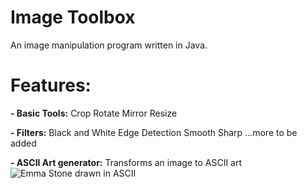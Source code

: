 # Image Toolbox
 An image manipulation program written in Java.
 
 # Features:
 
 **- Basic Tools:**
    Crop
    Rotate
    Mirror
    Resize
 
 **- Filters:**
    Black and White
    Edge Detection
    Smooth
    Sharp
    ...more to be added
    
 **- ASCII Art generator:**
    Transforms an image to ASCII art
    ![Emma Stone drawn in ASCII](https://i.ibb.co/KGv26kr/notWeird.png)

